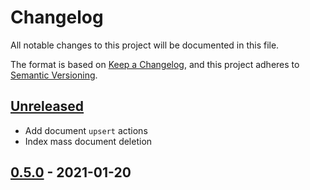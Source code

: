 # Changelog

All notable changes to this project will be documented in this file.

The format is based on [Keep a Changelog](https://keepachangelog.com/en/1.0.0/),
and this project adheres to [Semantic Versioning](https://semver.org/spec/v2.0.0.html).

## [Unreleased]

- Add document `upsert` actions
- Index mass document deletion

## [0.5.0] - 2021-01-20

[Unreleased]: https://github.com/sigmie/app-core/compare/v0.5.0...HEAD
[0.5.0]: https://github.com/sigmie/sigmie/compare/v0.4.3...v0.5.0

